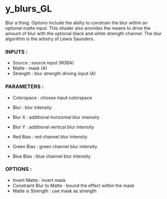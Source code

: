 # y_blurs_GL

Blur a thing. Options include the abilty to constrain the blur within an optional matte input. This shader also provides the means to drive the amount of blur with the optional black and white strength channel. The blur algorithm is the artistry of Lewis Saunders.

### INPUTS :
- Source : source input (RGBA)
- Matte : mask (A)
- Strength : blur strength driving input (A)


### PARAMETERS :
- Colorspace : choose input colorspace
- Blur : blur intensity
- Blur X : additional horizontal blur intensity
- Blur Y : additional vertical blur intensity

- Red Bias : red channel blur intensity
- Green Bias : green channel blur intensity
- Blue Bias : blue channel blur intensity

### OPTIONS :
- Invert Matte : invert mask
- Constraint Blur to Matte : bound the effect within the mask
- Matte is Strength : use mask as strength
